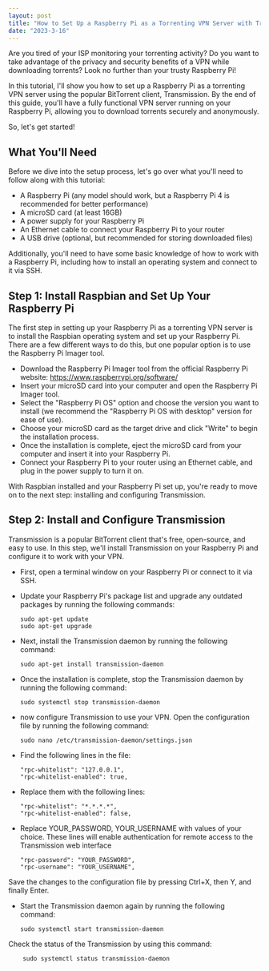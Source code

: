 ```yaml
---
layout: post
title: "How to Set Up a Raspberry Pi as a Torrenting VPN Server with Transmission"
date: "2023-3-16"
---
```

Are you tired of your ISP monitoring your torrenting activity? Do you want to take advantage of the privacy and security benefits of a VPN while downloading torrents? Look no further than your trusty Raspberry Pi!

In this tutorial, I'll show you how to set up a Raspberry Pi as a torrenting VPN server using the popular BitTorrent client, Transmission. By the end of this guide, you'll have a fully functional VPN server running on your Raspberry Pi, allowing you to download torrents securely and anonymously.

So, let's get started!

## What You'll Need

Before we dive into the setup process, let's go over what you'll need to follow along with this tutorial:

  - A Raspberry Pi (any model should work, but a Raspberry Pi 4 is recommended for better performance)
  - A microSD card (at least 16GB)
  - A power supply for your Raspberry Pi
  - An Ethernet cable to connect your Raspberry Pi to your router
  - A USB drive (optional, but recommended for storing downloaded files)

Additionally, you'll need to have some basic knowledge of how to work with a Raspberry Pi, including how to install an operating system and connect to it via SSH.

## Step 1: Install Raspbian and Set Up Your Raspberry Pi

The first step in setting up your Raspberry Pi as a torrenting VPN server is to install the Raspbian operating system and set up your Raspberry Pi. There are a few different ways to do this, but one popular option is to use the Raspberry Pi Imager tool.

- Download the Raspberry Pi Imager tool from the official Raspberry Pi website: https://www.raspberrypi.org/software/
- Insert your microSD card into your computer and open the Raspberry Pi Imager tool.
- Select the "Raspberry Pi OS" option and choose the version you want to install (we recommend the "Raspberry Pi OS with desktop" version for ease of use).
- Choose your microSD card as the target drive and click "Write" to begin the installation process.
- Once the installation is complete, eject the microSD card from your computer and insert it into your Raspberry Pi.
- Connect your Raspberry Pi to your router using an Ethernet cable, and plug in the power supply to turn it on.

With Raspbian installed and your Raspberry Pi set up, you're ready to move on to the next step: installing and configuring Transmission.

## Step 2: Install and Configure Transmission

Transmission is a popular BitTorrent client that's free, open-source, and easy to use. In this step, we'll install Transmission on your Raspberry Pi and configure it to work with your VPN.

  - First, open a terminal window on your Raspberry Pi or connect to it via SSH.
  - Update your Raspberry Pi's package list and upgrade any outdated packages by running the following commands:
  
        sudo apt-get update
        sudo apt-get upgrade
     
  - Next, install the Transmission daemon by running the following command:

        sudo apt-get install transmission-daemon
  
  - Once the installation is complete, stop the Transmission daemon by running the following command:
  
        sudo systemctl stop transmission-daemon
        
  - now configure Transmission to use your VPN. Open the configuration file by running the following command:
  
        sudo nano /etc/transmission-daemon/settings.json
  
  - Find the following lines in the file:

        "rpc-whitelist": "127.0.0.1",
        "rpc-whitelist-enabled": true,
    
  - Replace them with the following lines:
  
        "rpc-whitelist": "*.*.*.*",
        "rpc-whitelist-enabled": false,
  
  - Replace YOUR_PASSWORD, YOUR_USERNAME with values of your choice. These lines will enable authentication for remote access to the Transmission web interface
  
        "rpc-password": "YOUR_PASSWORD",
        "rpc-username": "YOUR_USERNAME",
        
        
Save the changes to the configuration file by pressing Ctrl+X, then Y, and finally Enter.

  - Start the Transmission daemon again by running the following command:
  
        sudo systemctl start transmission-daemon

Check the status of the Transmission by using this command:

        sudo systemctl status transmission-daemon
        

